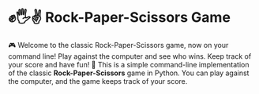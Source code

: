 # ✊🖐✌ Rock-Paper-Scissors Game
🎮 Welcome to the classic Rock-Paper-Scissors game, now on your command line! Play against the computer and see who wins. Keep track of your score and have fun! 🎉
This is a simple command-line implementation of the classic **Rock-Paper-Scissors** game in Python. You can play against the computer, and the game keeps track of your score.

